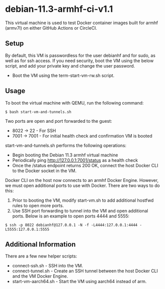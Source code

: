 # debian-11.3-armhf-ci-v1.1

This virtual machine is used to test Docker container images built for armhf (armv7l) on either GitHub Actions or CircleCI. 

## Setup

By default, this VM is passwordless for the user debianhf and for sudo, as well as for ssh access. If you need security, boot the VM using the below script, and add your private key and change the user password.

- Boot the VM using the term-start-vm-rw.sh script.

## Usage

To boot the virtual machine with QEMU, run the following command:

```
$ bash start-vm-and-tunnels.sh
```

Two ports are open and port forwarded to the guest:
- 8022 -> 22   - For SSH
- 7001 -> 7001 - For initial health check and confirmation VM is booted

start-vm-and-tunnels.sh performs the following operations:
- Begin booting the Debian 11.3 armhf virtual machine
- Periodically ping http://127.0.0.1:7001/status as a health check
- Once the /status endpoint returns 200 OK, connect the host Docker CLI to the Docker socket in the VM.

Docker CLI on the host now connects to an armhf Docker Engine. However, we must open additional ports to use with Docker. There are two ways to do this:

1. Prior to booting the VM, modify start-vm.sh to add additional hostfwd rules to open more ports.
2. Use SSH port forwarding to tunnel into the VM and open additional ports. Below is an example to open ports 4444 and 5555:

```
$ ssh -p 8022 debianhf@127.0.0.1 -N -f -L4444:127.0.0.1:4444 -L5555:127.0.0.1:5555
```

## Additional Information

There are a few new helper scripts:

- connect-ssh.sh - SSH into the VM.
- connect-tunnel.sh - Create an SSH tunnel between the host Docker CLI and the VM Docker Engine.
- start-vm-aarch64.sh - Start the VM using aarch64 instead of arm.


